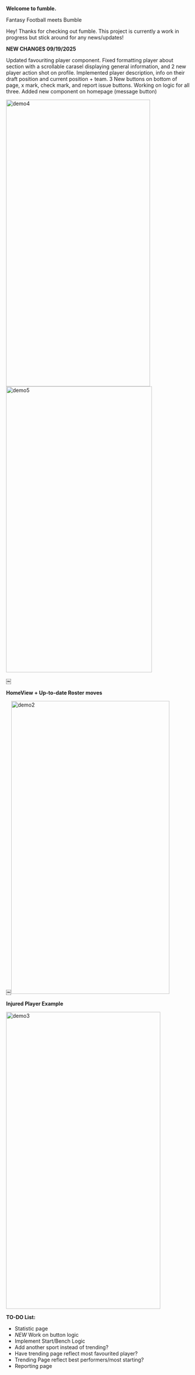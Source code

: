 **Welcome to fumble.**

Fantasy Football meets Bumble

Hey! Thanks for checking out fumble. This project is currently a work in progress but stick around for any news/updates!


**NEW CHANGES 09/19/2025**


Updated favouriting player component. Fixed formatting player about section with a scrollable carasel displaying general information, and 2 new player action shot on profile. Implemented player description, info on their draft position and current position + team. 3 New buttons on bottom of page, x mark, check mark, and report issue buttons. Working on logic for all three. Added new component on homepage (message button)


<img width="393" height="781" alt="demo4" src="https://github.com/user-attachments/assets/b98c5f7c-f2b3-44e2-b7c1-d570ca2abb5f" />
<img width="398" height="779" alt="demo5" src="https://github.com/user-attachments/assets/1453f8fd-ebb1-4b0c-ac1f-a47aa2bed8df" />


￼

**HomeView + Up-to-date Roster moves**

￼<img width="432" height="798" alt="demo2" src="https://github.com/user-attachments/assets/717e8dd8-9c46-4a9d-b03c-8504816a4a3c" />

**Injured Player Example**

<img width="421" height="809" alt="demo3" src="https://github.com/user-attachments/assets/1ffd8f99-388f-4260-8808-04d98e469c96" />


**TO-DO List:**
- Statistic page
- *NEW* Work on button logic
- Implement Start/Bench Logic
- Add another sport instead of trending?
- Have trending page reflect most favourited player?
- Trending Page reflect best performers/most starting?
- Reporting page
